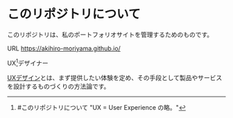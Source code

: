 # このリポジトリについて

このリポジトリは、私のポートフォリオサイトを管理するためのものです。

URL https://akihiro-moriyama.github.io/

UX[^1]デザイナー

[^1]: #このリポジトリについて "UX = User Experience の略。"


[UXデザイン][UXデザイン]とは、まず提供したい体験を定め、その手段として製品やサービスを設計するものづくりの方法論です。

[UXデザイン]: #このリポジトリについて "UXD = User Experience Design。"

